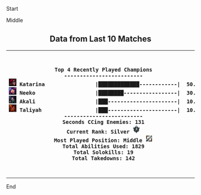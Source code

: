 

Start



Middle

<!---LOL-STATS-START-HERE--->
<h2 align='center'> Data from Last 10 Matches </h2><table align='center'><tr></tr><tr><th><pre>Top 4 Recently Played Champions
-------------------------
<img src='readme-lol-items/Katarina.png' alt='drawing' width='20'/> Katarina                |█████████████------------|  50.00%
<img src='readme-lol-items/Neeko.png' alt='drawing' width='20'/> Neeko                   |████████-----------------|  30.00%
<img src='readme-lol-items/Akali.png' alt='drawing' width='20'/> Akali                   |███----------------------|  10.00%
<img src='readme-lol-items/Taliyah.png' alt='drawing' width='20'/> Taliyah                 |███----------------------|  10.00%
-------------------------
Seconds CCing Enemies: 131
Current Rank: Silver <img src='rank_images/Emblem_Silver.png' alt='drawing' width='20'/>
Most Played Position: Middle <img src='position_images/Position_Silver-Mid.png' alt='drawing' width='20'/>
Total Abilities Used: 1829
Total Solokills: 19
Total Takedowns: 142
</pre></th><th><pre>Top 3 Champion Masteries
------------------------
<img align='center' src='readme-lol-items/Neeko_0.png' alt='drawing' width='50'/> Neeko: 136216 
<img align='center' src='readme-lol-items/Yone_19.png' alt='drawing' width='50'/> Yone: 108926 
<img align='center' src='readme-lol-items/Akali_9.png' alt='drawing' width='50'/> Akali: 89275 
</pre></th></tr></table>
<!---LOL-STATS-END-HERE--->






End





